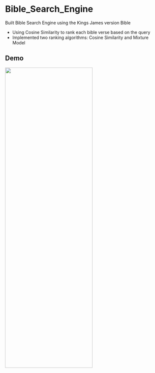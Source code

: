 # Bible_Search_Engine
Built Bible Search Engine using the Kings James version Bible
- Using Cosine Similarity to rank each bible verse based on the query
- Implemented two ranking algorithms: Cosine Similarity and Mixture Model


## Demo

<img src="demo_gif.gif" width="75%" height="50%"/>
